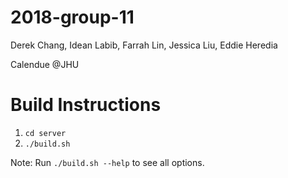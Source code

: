 # 2018-group-11
Derek Chang, Idean Labib, Farrah Lin, Jessica Liu, Eddie Heredia

Calendue @JHU

Build Instructions
===================
1) `cd server`
2) `./build.sh`

Note: Run `./build.sh --help` to see all options.
